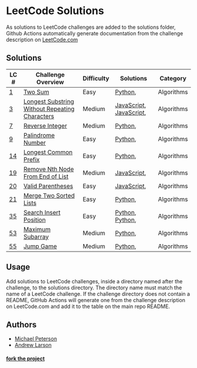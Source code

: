 # LeetCode Solutions
As solutions to LeetCode challenges are added to the solutions folder, Github Actions automatically generate documentation from the challenge description on [LeetCode.com](http://leetcode.com)

## Solutions
| LC # | Challenge Overview | Difficulty | Solutions | Category |
| ---- | ------------------ | ---------- | --------- | -------- |
| [1](https://leetcode.com/problems/Two-Sum/) | [Two Sum](solutions/Two-Sum) | Easy | [Python](solutions/Two-Sum/solution.py),  | Algorithms |
| [3](https://leetcode.com/problems/longest-substring-without-repeating-characters/) | [Longest Substring Without Repeating Characters](solutions/longest-substring-without-repeating-characters) | Medium | [JavaScript](solutions/longest-substring-without-repeating-characters/improvedSolution.js), [JavaScript](solutions/longest-substring-without-repeating-characters/solution.js),  | Algorithms |
| [7](https://leetcode.com/problems/reverse-integer/) | [Reverse Integer](solutions/reverse-integer) | Medium | [Python](solutions/reverse-integer/solution.py),  | Algorithms |
| [9](https://leetcode.com/problems/palindrome-number/) | [Palindrome Number](solutions/palindrome-number) | Easy | [Python](solutions/palindrome-number/solution.py),  | Algorithms |
| [14](https://leetcode.com/problems/Longest-Common-Prefix/) | [Longest Common Prefix](solutions/Longest-Common-Prefix) | Easy | [Python](solutions/Longest-Common-Prefix/solution.py),  | Algorithms |
| [19](https://leetcode.com/problems/remove-nth-node-from-end-of-list/) | [Remove Nth Node From End of List](solutions/remove-nth-node-from-end-of-list) | Medium | [JavaScript](solutions/remove-nth-node-from-end-of-list/solution.js),  | Algorithms |
| [20](https://leetcode.com/problems/valid-parentheses/) | [Valid Parentheses](solutions/valid-parentheses) | Easy | [JavaScript](solutions/valid-parentheses/solution.js),  | Algorithms |
| [21](https://leetcode.com/problems/merge-two-sorted-lists/) | [Merge Two Sorted Lists](solutions/merge-two-sorted-lists) | Easy | [Python](solutions/merge-two-sorted-lists/solution.py),  | Algorithms |
| [35](https://leetcode.com/problems/search-insert-position/) | [Search Insert Position](solutions/search-insert-position) | Easy | [Python](solutions/search-insert-position/O(n)Solution.py), [Python](solutions/search-insert-position/solution.py),  | Algorithms |
| [53](https://leetcode.com/problems/maximum-subarray/) | [Maximum Subarray](solutions/maximum-subarray) | Medium | [Python](solutions/maximum-subarray/solution.py),  | Algorithms |
| [55](https://leetcode.com/problems/jump-game/) | [Jump Game](solutions/jump-game) | Medium | [Python](solutions/jump-game/solution.py),  | Algorithms |

## Usage
Add solutions to LeetCode challenges, inside a directory named after the challenge, to the solutions directory. The directory name must match the name of a LeetCode challenge. If the challenge directory does not contain a README, GitHub Actions will generate one from the challenge description on LeetCode.com and add it to the table on the main repo README.

## Authors
- [Michael Peterson](https://github.com/kid-on-github)
- [Andrew Larson](https://github.com/Kefka174)
#### [fork the project](https://github.com/kid-on-github/leetcode-actions-flow)